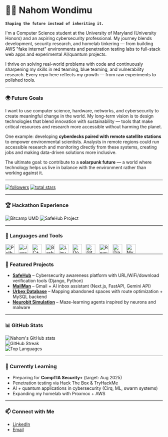 # 🏄‍♂️ Nahom Wondimu  

**`Shaping the future instead of inheriting it.`**

I'm a Computer Science student at the University of Maryland (University Honors) and an aspiring cybersecurity professional. My journey blends development, security research, and homelab tinkering — from building AWS "fake internet" environments and penetration testing labs to full-stack web apps and experimental AI/quantum projects.  

I thrive on solving real-world problems with code and continuously sharpening my skills in red teaming, blue teaming, and vulnerability research. Every repo here reflects my growth — from raw experiments to polished tools.  

---

### 🌍 Future Goals  

I want to use computer science, hardware, networks, and cybersecurity to create meaningful change in the world. My long-term vision is to design technologies that blend innovation with sustainability — tools that make critical resources and research more accessible without harming the planet.  

One example: developing **cyberdecks paired with remote satellite stations** to empower environmental scientists. Analysts in remote regions could run accessible research and monitoring directly from these systems, creating jobs and making data-driven solutions more inclusive.  

The ultimate goal: to contribute to a **solarpunk future** — a world where technology helps us live in balance with the environment rather than working against it.  

---

<p align="left">
   <a href="https://github.com/NahomWondimu?tab=followers">
      <img alt="followers" title="Follow me on GitHub" src="https://custom-icon-badges.demolab.com/github/followers/NahomWondimu?color=236ad3&labelColor=1155ba&style=for-the-badge&logo=person-add&label=Follow&logoColor=white"/></a>
   <a href="https://github.com/NahomWondimu?tab=repositories&sort=stargazers">
      <img alt="total stars" title="Total stars on GitHub" src="https://custom-icon-badges.demolab.com/github/stars/NahomWondimu?color=55960c&style=for-the-badge&labelColor=488207&logo=star"/></a>
</p>

---

### 🏆 Hackathon Experience  

<p align="left">
   <img alt="Bitcamp UMD" src="https://img.shields.io/badge/Bitcamp%202025-Hackathon-orange?style=for-the-badge&logo=hackthebox&logoColor=white" />
   <img alt="SafeHub Project" src="https://img.shields.io/badge/SafeHub%20-%20Cybersecurity%20Project-blue?style=for-the-badge&logo=django&logoColor=white" />
</p>

---

### 🧰 Languages and Tools  

<img align="left" alt="Python" width="30px" style="padding-right:10px;" src="https://cdn.jsdelivr.net/gh/devicons/devicon/icons/python/python-original.svg"/>
<img align="left" alt="Java" width="30px" style="padding-right:10px;" src="https://cdn.jsdelivr.net/gh/devicons/devicon/icons/java/java-original.svg"/>
<img align="left" alt="C++" width="30px" style="padding-right:10px;" src="https://cdn.jsdelivr.net/gh/devicons/devicon/icons/cplusplus/cplusplus-original.svg"/>
<img align="left" alt="Bash" width="30px" style="padding-right:10px;" src="https://cdn.jsdelivr.net/gh/devicons/devicon/icons/bash/bash-original.svg"/>
<img align="left" alt="Linux" width="30px" style="padding-right:10px;" src="https://cdn.jsdelivr.net/gh/devicons/devicon/icons/linux/linux-original.svg"/>
<img align="left" alt="Docker" width="30px" style="padding-right:10px;" src="https://cdn.jsdelivr.net/gh/devicons/devicon/icons/docker/docker-original.svg"/>
<img align="left" alt="Git" width="30px" style="padding-right:10px;" src="https://cdn.jsdelivr.net/gh/devicons/devicon/icons/git/git-original.svg"/>
<img align="left" alt="React" width="30px" style="padding-right:10px;" src="https://cdn.jsdelivr.net/gh/devicons/devicon/icons/react/react-original.svg"/>
<img align="left" alt="Django" width="30px" style="padding-right:10px;" src="https://cdn.jsdelivr.net/gh/devicons/devicon/icons/django/django-plain.svg"/>
<img align="left" alt="MySQL" width="30px" style="padding-right:10px;" src="https://cdn.jsdelivr.net/gh/devicons/devicon/icons/mysql/mysql-original.svg"/>
<br/>

---

### 🚀 Featured Projects  

- [**SafeHub**](#) – Cybersecurity awareness platform with URL/WiFi/download verification tools (Django, Python)  
- [**MailMan**](#) – Gmail + AI inbox assistant (Next.js, FastAPI, Gemini API)  
- [**Urbex Database**](#) – Mapping abandoned spaces with route optimization + MySQL backend  
- [**Neurobit Simulation**](#) – Maze-learning agents inspired by neurons and malware  

---

### 📊 GitHub Stats  

![Nahom's GitHub stats](https://github-readme-stats.vercel.app/api?username=NahomWondimu&show_icons=true&theme=gruvbox)  
![GitHub Streak](https://streak-stats.demolab.com?user=NahomWondimu&theme=gruvbox&border_radius=4.5)  
![Top Languages](https://github-readme-stats.vercel.app/api/top-langs/?username=NahomWondimu&layout=compact&theme=gruvbox)  

---

### 🌱 Currently Learning  
- Preparing for **CompTIA Security+** (target: Aug 2025)  
- Penetration testing via Hack The Box & TryHackMe  
- AI + quantum applications in cybersecurity (Cirq, ML, swarm systems)  
- Expanding my homelab with Proxmox + AWS  

---

### 📫 Connect with Me  
- [LinkedIn](#)  
- [Email](#)  
